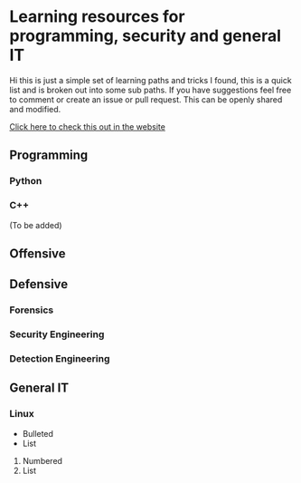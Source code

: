 # Learning resources for programming, security and general IT

Hi this is just a simple set of learning paths and tricks I found, this is a quick list and is broken out into some sub paths. If you have suggestions feel free to comment or create an issue or pull request. This can be openly shared and modified.

[Click here to check this out in the website](https://apt-0.github.io/Resources-for-learning/)

## Programming

  ### Python

  ### C++
  (To be added)

## Offensive

## Defensive

  ### Forensics
  ### Security Engineering
  ### Detection Engineering

## General IT
  ### Linux



- Bulleted
- List

1. Numbered
2. List


